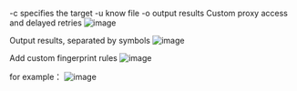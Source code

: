 -c specifies the target
-u know file
-o output results
Custom proxy access and delayed retries
![image](https://github.com/user-attachments/assets/926ecc20-46ca-4553-9bd7-d6580092c51c)

Output results, separated by symbols
![image](https://github.com/user-attachments/assets/f3126b27-652a-4d88-9c9e-0cdc136b375e)

Add custom fingerprint rules
![image](https://github.com/user-attachments/assets/be9de859-13f1-40b8-b68c-a234a20921f2)

for example：
![image](https://github.com/user-attachments/assets/9f64c808-d32c-445f-a922-135b5ada5387)
